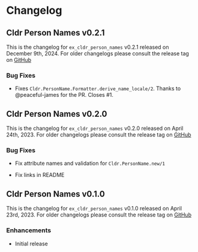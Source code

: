 # Changelog

## Cldr Person Names v0.2.1

This is the changelog for `ex_cldr_person_names` v0.2.1 released on December 9th, 2024.  For older changelogs please consult the release tag on [GitHub](https://github.com/elixir-cldr/cldr_person_names/tags)

### Bug Fixes

* Fixes `Cldr.PersonName.Formatter.derive_name_locale/2`. Thanks to @peaceful-james for the PR. Closes #1.

## Cldr Person Names v0.2.0

This is the changelog for `ex_cldr_person_names` v0.2.0 released on April 24th, 2023.  For older changelogs please consult the release tag on [GitHub](https://github.com/elixir-cldr/cldr_person_names/tags)

### Bug Fixes

* Fix attribute names and validation for `Cldr.PersonName.new/1`

* Fix links in README

## Cldr Person Names v0.1.0

This is the changelog for `ex_cldr_person_names` v0.1.0 released on April 23rd, 2023.  For older changelogs please consult the release tag on [GitHub](https://github.com/elixir-cldr/cldr_person_names/tags)

### Enhancements

* Initial release


